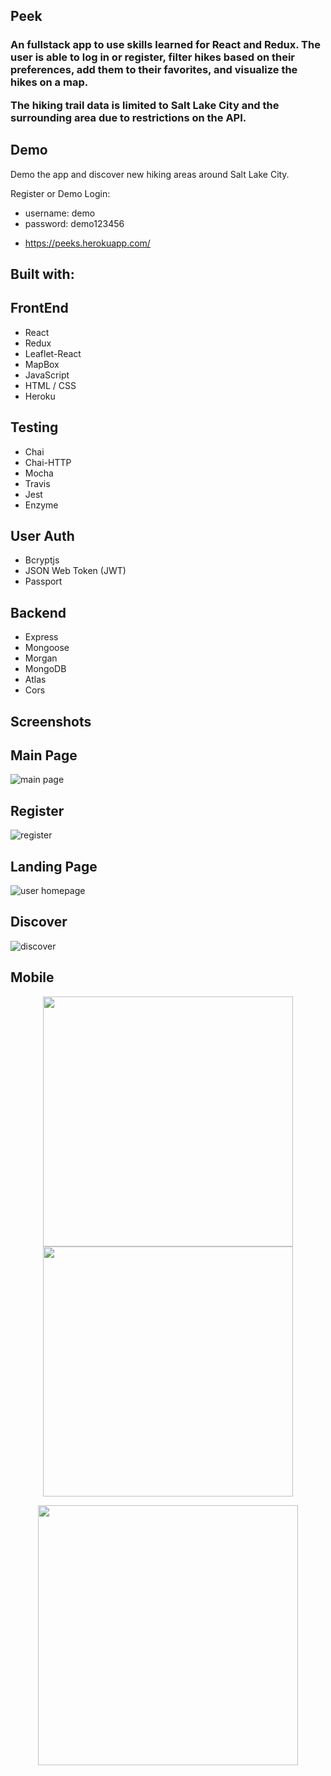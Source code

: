 ## Peek

<h3>An fullstack app to use skills learned for React and Redux. The user is able to log in or register, filter hikes based on their preferences, add them to their favorites, and visualize the hikes on a map.

The hiking trail data is limited to Salt Lake City and the surrounding area due to restrictions on the API.</h3>

## Demo

Demo the app and discover new hiking areas around Salt Lake City.

Register or Demo Login:

- username: demo
- password: demo123456

* https://peeks.herokuapp.com/

## Built with:

<h2>FrontEnd</h2>

- React
- Redux
- Leaflet-React
- MapBox
- JavaScript
- HTML / CSS
- Heroku

<h2>Testing</h2>

- Chai
- Chai-HTTP
- Mocha
- Travis
- Jest
- Enzyme

<h2>User Auth</h2>

- Bcryptjs
- JSON Web Token (JWT)
- Passport

<h2>Backend</h2>

- Express
- Mongoose
- Morgan
- MongoDB
- Atlas
- Cors

## Screenshots

<h2>Main Page</h2>

![main page](screenshots/mainPage.png)

<h2>Register</h2>

![register](screenshots/register.png)

<h2>Landing Page</h2>

![user homepage](screenshots/userHomepage.png)

<h2>Discover</h2>

![discover](screenshots/discover.png)

<h2>Mobile</h2>

<p align="middle">
  <img src = "https://github.com/AlexMcComb/peek-client/blob/master/screenshots/mobile.png" width="400" >
   <img src = "https://github.com/AlexMcComb/peek-client/blob/master/screenshots/mobileMain.png" width="400" >
</p>
<p align="middle">
<img src = "https://github.com/AlexMcComb/peek-client/blob/master/screenshots/mobileMap.png" width="416">
</p>
